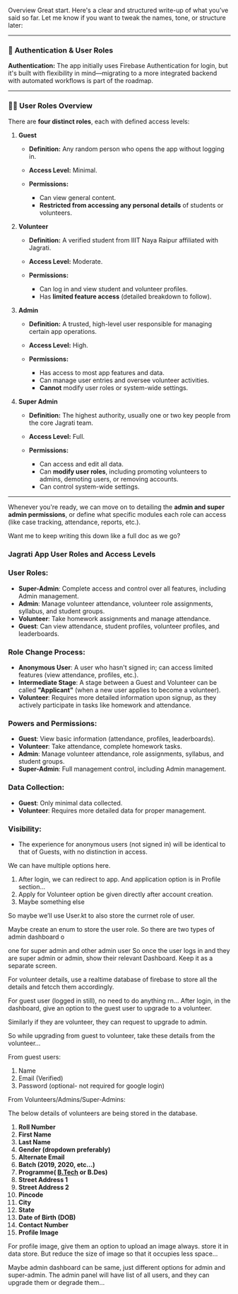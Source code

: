 Overview
Great start. Here's a clear and structured write-up of what you’ve said so far. Let me know if you want to tweak the names, tone, or structure later:

---

### 🔐 **Authentication & User Roles**

**Authentication:**
The app initially uses Firebase Authentication for login, but it's built with flexibility in mind—migrating to a more integrated backend with automated workflows is part of the roadmap.

---

### 🧑‍💼 **User Roles Overview**

There are **four distinct roles**, each with defined access levels:

1. **Guest**

   * **Definition:** Any random person who opens the app without logging in.
   * **Access Level:** Minimal.
   * **Permissions:**

     * Can view general content.
     * **Restricted from accessing any personal details** of students or volunteers.

2. **Volunteer**

   * **Definition:** A verified student from IIIT Naya Raipur affiliated with Jagrati.
   * **Access Level:** Moderate.
   * **Permissions:**

     * Can log in and view student and volunteer profiles.
     * Has **limited feature access** (detailed breakdown to follow).

3. **Admin**

   * **Definition:** A trusted, high-level user responsible for managing certain app operations.
   * **Access Level:** High.
   * **Permissions:**

     * Has access to most app features and data.
     * Can manage user entries and oversee volunteer activities.
     * **Cannot** modify user roles or system-wide settings.

4. **Super Admin**

   * **Definition:** The highest authority, usually one or two key people from the core Jagrati team.
   * **Access Level:** Full.
   * **Permissions:**

     * Can access and edit all data.
     * Can **modify user roles**, including promoting volunteers to admins, demoting users, or removing accounts.
     * Can control system-wide settings.

---

Whenever you're ready, we can move on to detailing the **admin and super admin permissions**, or define what specific modules each role can access (like case tracking, attendance, reports, etc.).

Want me to keep writing this down like a full doc as we go?


### Jagrati App User Roles and Access Levels

### User Roles:

- **Super-Admin**: Complete access and control over all features, including Admin management.
- **Admin**: Manage volunteer attendance, volunteer role assignments, syllabus, and student groups.
- **Volunteer**: Take homework assignments and manage attendance.
- **Guest**: Can view attendance, student profiles, volunteer profiles, and leaderboards.

### Role Change Process:

- **Anonymous User**: A user who hasn't signed in; can access limited features (view attendance, profiles, etc.).
- **Intermediate Stage**: A stage between a Guest and Volunteer can be called **"Applicant"** (when a new user applies to become a volunteer).
- **Volunteer**: Requires more detailed information upon signup, as they actively participate in tasks like homework and attendance.

### Powers and Permissions:

- **Guest**: View basic information (attendance, profiles, leaderboards).
- **Volunteer**: Take attendance, complete homework tasks.
- **Admin**: Manage volunteer attendance, role assignments, syllabus, and student groups.
- **Super-Admin**: Full management control, including Admin management.

### Data Collection:

- **Guest**: Only minimal data collected.
- **Volunteer**: Requires more detailed data for proper management.

### Visibility:

- The experience for anonymous users (not signed in) will be identical to that of Guests, with no distinction in access.

We can have multiple options here.

1. After login, we can redirect to app. And application option is in Profile section…
2. Apply for Volunteer option be given directly after account creation.
3. Maybe something else


So maybe we’ll use User.kt to also store the currnet role of user.

Maybe create an enum to store the user role.
So there are two types of admin dashboard o

one for super admin and other admin user
So once the user logs in and they are super admin or admin, show their relevant Dashboard. Keep it as a separate screen.

For volunteer details, use a realtime database of firebase to store all the details and fetcch them accordingly.

For guest user (logged in still), no need to do anything rn…
After login, in the dashboard, give an option to the guest user to upgrade to a volunteer.

Similarly if they are volunteer, they can request to upgrade to admin.

So while upgrading from guest to volunteer, take these details from the volunteer…

From guest users:

1. Name
2. Email (Verified)
3. Password (optional- not required for google login)

From Volunteers/Admins/Super-Admins:

The below details of volunteers are being stored in the database.

1. **Roll Number**
2. **First Name**
3. **Last Name**
4. **Gender (dropdown preferably)**
5. **Alternate Email**
6. **Batch (2019, 2020, etc…)**
7. **Programme( [B.Tech](http://B.Tech) or B.Des)**
8. **Street Address 1**
9. **Street Address 2**
10. **Pincode**
11. **City**
12. **State**
13. **Date of Birth (DOB)**
14. **Contact Number**
15. **Profile Image**

For profile image, give them an option to upload an image always. store it in data store. But reduce the size of image so that it occupies less space…

Maybe admin dashboard can be same, just different options for admin and super-admin.
The admin panel will have list of all users, and they can upgrade them or degrade them…